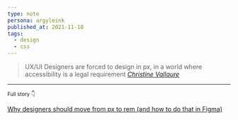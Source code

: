 ```yaml
---
type: note
persona: argyleink
published_at: 2021-11-10
tags: 
  - design
  - css
---
```


> UX/UI Designers are forced to design in px, 
in a world where accessibility is a legal requirement
<cite><a href="https://christinevallaure.medium.com/">Christine Vallaure</a></cite>
<hr>
<small>Full story 👇</small> 

[Why designers should move from px to rem (and how to do that in Figma)](https://uxdesign.cc/why-designers-should-move-from-px-to-rem-and-how-to-do-that-in-figma-c0ea23e07a15)
